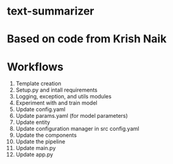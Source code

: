 # text-summarizer

# Based on code from Krish Naik

# Workflows
1. Template creation
2. Setup.py and intall requirements
3. Logging, exception, and utils modules
4. Experiment with and train model
5. Update config.yaml
6. Update params.yaml (for model parameters)
7. Update entity
8. Update configuration manager in src config.yaml
9. Update the components
10. Update the pipeline
11. Update main.py
12. Update app.py